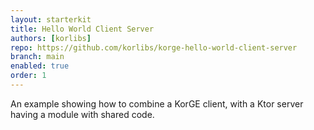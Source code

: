 ```yaml
---
layout: starterkit
title: Hello World Client Server
authors: [korlibs]
repo: https://github.com/korlibs/korge-hello-world-client-server
branch: main
enabled: true
order: 1
---
```


An example showing how to combine a KorGE client,
with a Ktor server having a module with shared code.